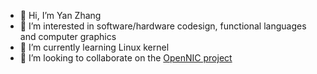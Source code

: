 - 👋 Hi, I’m Yan Zhang
- 👀 I’m interested in software/hardware codesign, functional languages and computer graphics
- 🌱 I’m currently learning Linux kernel
- 💞️ I’m looking to collaborate on the [OpenNIC project](https://github.com/Xilinx/open-nic) 

<!---
kriszhyan/kriszhyan is a ✨ special ✨ repository because its `README.md` (this file) appears on your GitHub profile.
You can click the Preview link to take a look at your changes.
--->
